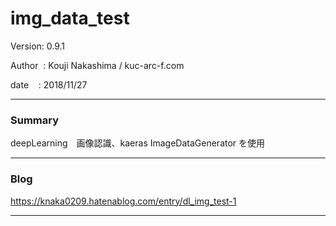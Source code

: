 
# img_data_test

 Version: 0.9.1

 Author  : Kouji Nakashima / kuc-arc-f.com

 date    : 2018/11/27

***
### Summary

deepLearning　画像認識、kaeras ImageDataGenerator を使用

***
### Blog

https://knaka0209.hatenablog.com/entry/dl_img_test-1

***

